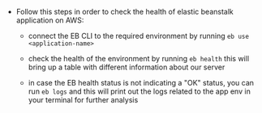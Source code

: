 - Follow this steps in order to check the health of elastic beanstalk application on AWS:

  - connect the EB CLI to the required environment by running `eb use <application-name>`

  - check the health of the environment by running `eb health` this will bring up a table with different information about our server

  - in case the EB health status is not indicating a "OK" status, you can run `eb logs` and this will print out the logs related to the app env in your terminal for further analysis
